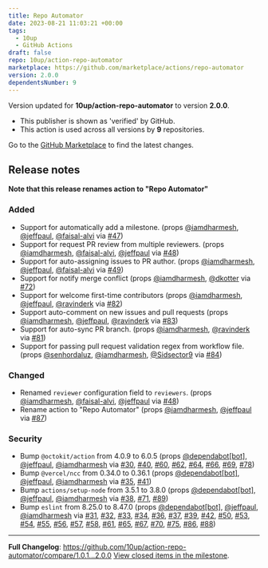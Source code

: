 ```yaml
---
title: Repo Automator
date: 2023-08-21 11:03:21 +00:00
tags:
  - 10up
  - GitHub Actions
draft: false
repo: 10up/action-repo-automator
marketplace: https://github.com/marketplace/actions/repo-automator
version: 2.0.0
dependentsNumber: 9
---
```



Version updated for **10up/action-repo-automator** to version **2.0.0**.
- This publisher is shown as 'verified' by GitHub.
- This action is used across all versions by **9** repositories.

Go to the [GitHub Marketplace](https://github.com/marketplace/actions/repo-automator) to find the latest changes.

## Release notes

**Note that this release renames action to "Repo Automator"**

### Added
- Support for automatically add a milestone. (props [@iamdharmesh](https://github.com/iamdharmesh), [@jeffpaul](https://github.com/jeffpaul), [@faisal-alvi](https://github.com/faisal-alvi) via [#47](https://github.com/10up/action-pr-automator/pull/47))
- Support for request PR review from multiple reviewers. (props [@iamdharmesh](https://github.com/iamdharmesh), [@faisal-alvi](https://github.com/faisal-alvi), [@jeffpaul](https://github.com/jeffpaul) via [#48](https://github.com/10up/action-pr-automator/pull/48))
- Support for auto-assigning issues to PR author. (props [@iamdharmesh](https://github.com/iamdharmesh), [@jeffpaul](https://github.com/jeffpaul), [@faisal-alvi](https://github.com/faisal-alvi) via [#49](https://github.com/10up/action-pr-automator/pull/49))
- Support for notify merge conflict (props [@iamdharmesh](https://github.com/iamdharmesh), [@dkotter](https://github.com/dkotter) via [#72](https://github.com/10up/action-pr-automator/pull/72))
- Support for welcome first-time contributors (props [@iamdharmesh](https://github.com/iamdharmesh), [@jeffpaul](https://github.com/jeffpaul), [@ravinderk](https://github.com/ravinderk) via [#82](https://github.com/10up/action-pr-automator/pull/82))
- Support auto-comment on new issues and pull requests (props [@iamdharmesh](https://github.com/iamdharmesh), [@jeffpaul](https://github.com/jeffpaul), [@ravinderk](https://github.com/ravinderk) via [#83](https://github.com/10up/action-pr-automator/pull/83))
- Support for auto-sync PR branch. (props [@iamdharmesh](https://github.com/iamdharmesh), [@ravinderk](https://github.com/ravinderk) via [#81](https://github.com/10up/action-pr-automator/pull/81))
- Support for passing pull request validation regex from workflow file. (props [@senhordaluz](https://github.com/senhordaluz), [@iamdharmesh](https://github.com/iamdharmesh), [@Sidsector9](https://github.com/Sidsector9) via [#84](https://github.com/10up/action-pr-automator/pull/84))

### Changed
- Renamed `reviewer` configuration field to `reviewers`. (props [@iamdharmesh](https://github.com/iamdharmesh), [@faisal-alvi](https://github.com/faisal-alvi), [@jeffpaul](https://github.com/jeffpaul) via [#48](https://github.com/10up/action-pr-automator/pull/48))
- Rename action to "Repo Automator" (props [@iamdharmesh](https://github.com/iamdharmesh), [@jeffpaul](https://github.com/jeffpaul) via [#87](https://github.com/10up/action-repo-automator/pull/87))

### Security
- Bump `@octokit/action` from 4.0.9 to 6.0.5 (props [@dependabot[bot]](https://github.com/apps/dependabot), [@jeffpaul](https://github.com/jeffpaul), [@iamdharmesh](https://github.com/iamdharmesh) via [#30](https://github.com/10up/action-pr-automator/pull/30), [#40](https://github.com/10up/action-pr-automator/pull/40), [#60](https://github.com/10up/action-pr-automator/pull/60), [#62](https://github.com/10up/action-pr-automator/pull/62), [#64](https://github.com/10up/action-pr-automator/pull/64), [#66](https://github.com/10up/action-pr-automator/pull/66), [#69](https://github.com/10up/action-pr-automator/pull/69), [#78](https://github.com/10up/action-pr-automator/pull/78))
- Bump `@vercel/ncc` from 0.34.0 to 0.36.1 (props [@dependabot[bot]](https://github.com/apps/dependabot), [@jeffpaul](https://github.com/jeffpaul), [@iamdharmesh](https://github.com/iamdharmesh) via [#35](https://github.com/10up/action-pr-automator/pull/35), [#41](https://github.com/10up/action-pr-automator/pull/41))
- Bump `actions/setup-node` from 3.5.1 to 3.8.0 (props [@dependabot[bot]](https://github.com/apps/dependabot), [@jeffpaul](https://github.com/jeffpaul), [@iamdharmesh](https://github.com/iamdharmesh) via [#38](https://github.com/10up/action-pr-automator/pull/38), [#71](https://github.com/10up/action-pr-automator/pull/71), [#89](https://github.com/10up/action-pr-automator/pull/89))
- Bump `eslint` from 8.25.0 to 8.47.0 (props [@dependabot[bot]](https://github.com/apps/dependabot), [@jeffpaul](https://github.com/jeffpaul), [@iamdharmesh](https://github.com/iamdharmesh) via [#31](https://github.com/10up/action-pr-automator/pull/31), [#32](https://github.com/10up/action-pr-automator/pull/32), [#33](https://github.com/10up/action-pr-automator/pull/33), [#34](https://github.com/10up/action-pr-automator/pull/34), [#36](https://github.com/10up/action-pr-automator/pull/36), [#37](https://github.com/10up/action-pr-automator/pull/37), [#39](https://github.com/10up/action-pr-automator/pull/39), [#42](https://github.com/10up/action-pr-automator/pull/42), [#50](https://github.com/10up/action-pr-automator/pull/50), [#53](https://github.com/10up/action-pr-automator/pull/53), [#54](https://github.com/10up/action-pr-automator/pull/54), [#55](https://github.com/10up/action-pr-automator/pull/55), [#56](https://github.com/10up/action-pr-automator/pull/56), [#57](https://github.com/10up/action-pr-automator/pull/57), [#58](https://github.com/10up/action-pr-automator/pull/58), [#61](https://github.com/10up/action-pr-automator/pull/61), [#65](https://github.com/10up/action-pr-automator/pull/65), [#67](https://github.com/10up/action-pr-automator/pull/67), [#70](https://github.com/10up/action-pr-automator/pull/70), [#75](https://github.com/10up/action-pr-automator/pull/75), [#86](https://github.com/10up/action-pr-automator/pull/86), [#88](https://github.com/10up/action-pr-automator/pull/88))

---
**Full Changelog**: https://github.com/10up/action-repo-automator/compare/1.0.1...2.0.0
[View closed items in the milestone](https://github.com/10up/action-repo-automator/milestone/3?closed=1).
